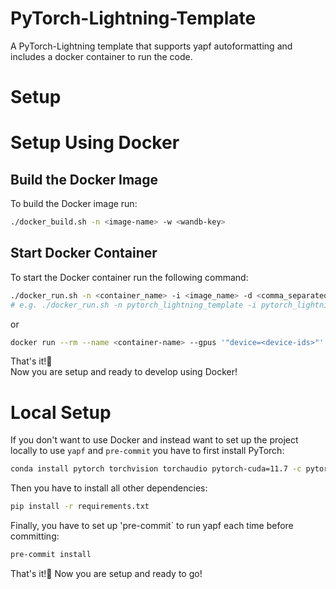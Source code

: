 # PyTorch-Lightning-Template
A PyTorch-Lightning template that supports yapf autoformatting and includes a docker container to run the code.

# Setup

# Setup Using Docker
## Build the Docker Image
To build the Docker image run: 
```bash
./docker_build.sh -n <image-name> -w <wandb-key>
```

## Start Docker Container
To start the Docker container run the following command:
```bash
./docker_run.sh -n <container_name> -i <image_name> -d <comma_separated_device_ids>
# e.g. ./docker_run.sh -n pytorch_lightning_template -i pytorch_lightning_template -d "0,1"
```
or
```bash
docker run --rm --name <container-name> --gpus '"device=<device-ids>"' -v $(pwd):/workspace  -it <image-name> bash
```

That's it!🎊️  
Now you are setup and ready to develop using Docker!

# Local Setup
If you don't want to use Docker and instead want to set up the project locally to use `yapf` and `pre-commit` you have to first install PyTorch:
```bash
conda install pytorch torchvision torchaudio pytorch-cuda=11.7 -c pytorch -c nvidia
```
Then you have to install all other dependencies:
```bash
pip install -r requirements.txt
```

Finally, you have to set up 'pre-commit` to run yapf each time before committing:
```bash
pre-commit install
```

That's it!🎊️ 
Now you are setup and ready to go!


